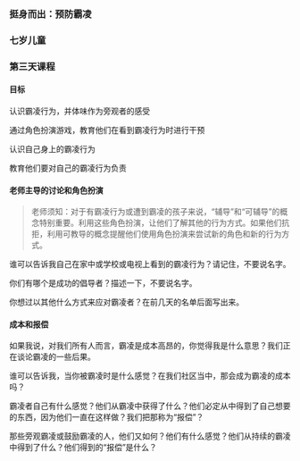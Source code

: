 ### 挺身而出：预防霸凌

### 七岁儿童

### 第三天课程

#### 目标

认识霸凌行为，并体味作为旁观者的感受

通过角色扮演游戏，教育他们在看到霸凌行为时进行干预

认识自己身上的霸凌行为

教育他们要对自己的霸凌行为负责

#### 老师主导的讨论和角色扮演

> 老师须知：对于有霸凌行为或遭到霸凌的孩子来说，“辅导”和“可辅导”的概念特别重要。利用这些角色扮演，让他们了解其他的行为方式。如果他们抗拒，利用可教导的概念提醒他们使用角色扮演来尝试新的角色和新的行为方式。

谁可以告诉我自己在家中或学校或电视上看到的霸凌行为？请记住，不要说名字。

你们有哪个是成功的倡导者？描述一下，不要说名字。

你想过以其他什么方式来应对霸凌者？在前几天的名单后面写出来。

#### 成本和报偿

如果我说，对我们所有人而言，霸凌是成本高昂的，你觉得我是什么意思？我们正在谈论霸凌的一些后果。

谁可以告诉我，当你被霸凌时是什么感觉？在我们社区当中，那会成为霸凌的成本吗？

霸凌者自己有什么感觉？他们从霸凌中获得了什么？他们必定从中得到了自己想要的东西，因为他们一直在这样做？我们把那称为“报偿”？

那些旁观霸凌或鼓励霸凌的人，他们又如何？他们有什么感觉？他们从持续的霸凌中得到了什么？他们得到的“报偿”是什么？

